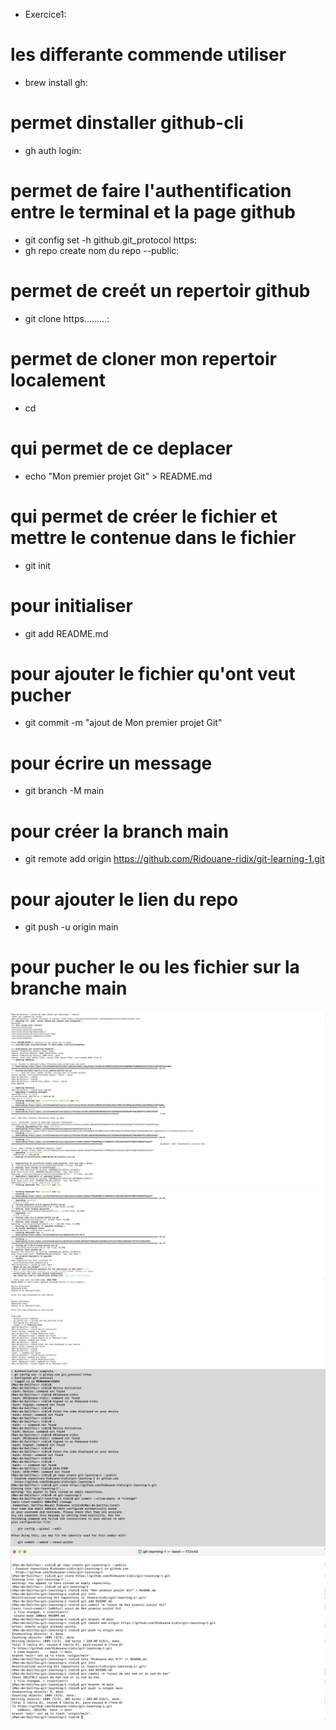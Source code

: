 - Exercice1:
# les differante commende utiliser
- brew install gh: 
# permet dinstaller github-cli
- gh auth login:
# permet de faire l'authentification entre le terminal et la page github
- git config set -h github.git_protocol https:
- gh repo create nom du repo --public:
# permet de creét un repertoir github
- git clone https.........:
# permet de cloner mon repertoir localement 
- cd 
# qui permet de ce deplacer
- echo "Mon premier projet Git" > README.md
# qui permet de créer le fichier et mettre le contenue dans le fichier 
- git init
# pour initialiser 
- git add README.md
# pour ajouter le fichier qu'ont veut pucher
- git commit -m "ajout de Mon premier projet Git"
# pour écrire un message
- git branch -M main
# pour créer la branch main
- git remote add origin https://github.com/Ridouane-ridix/git-learning-1.git
# pour ajouter le lien du repo
- git push -u origin main
# pour pucher le ou les fichier sur la branche main
![](./image/Exercice1-1.png)
![](./image/Exercice1-2.png)
![](./image/Exercice1-3.jpeg)
![](./image/Exercice1-4.png)